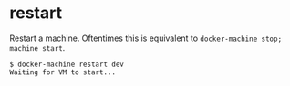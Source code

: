<!--[metadata]>
+++
title = "restart"
description = "Restart a machine"
keywords = ["machine, restart, subcommand"]
[menu.main]
parent="smn_machine_subcmds"
+++
<![end-metadata]-->

# restart

Restart a machine. Oftentimes this is equivalent to
`docker-machine stop; machine start`.

```
$ docker-machine restart dev
Waiting for VM to start...
```
